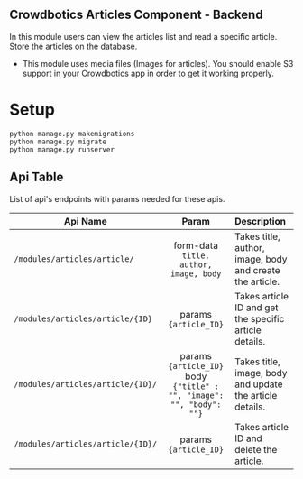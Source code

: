 ## Crowdbotics Articles Component - Backend

In this module users can view the articles list and read a specific article. Store the articles on the database.

- This module uses media files (Images for articles). You should enable S3 support
  in your Crowdbotics app in order to get it working properly.

# Setup

```
python manage.py makemigrations
python manage.py migrate
python manage.py runserver

```

## Api Table
List of api's endpoints with params needed for these apis.

| Api Name                                        |                       Param                       | Description                                                                                        |
|-------------------------------------------------|:-------------------------------------------------:|:---------------------------------------------------------------------------------------------------|
| `/modules/articles/article/`                  |      form-data `title, author, image, body`      | Takes title, author, image, body and create the article.           |
| `/modules/articles/article/{ID}`                   |   params `{article_ID}`    | Takes article ID and get the specific article details.                         |
| `/modules/articles/article/{ID}/`                |           params `{article_ID}`  body `{"title" : "", "image": "", "body": ""}`   | Takes title, image, body and update the article details.                                                          |
| `/modules/articles/article/{ID}/`        |    params `{article_ID}`       | Takes article ID and delete the article.                           |
